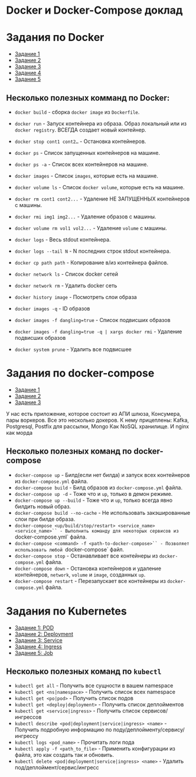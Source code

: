 # Docker и Docker-Compose доклад

# Задания по Docker

* [Задание 1](./docker/task-1)
* [Задание 2](./docker/task-2)
* [Задание 3](./docker/task-3)
* [Задание 4](./docker/task-4)
* [Задание 5](./docker/task-5)


## Несколько полезных комманд по Docker:

* `docker build` - сборка `docker image` из `Dockerfile`.
* `docker run` - Запуск контейнера из образа. Образ локальный или из `docker registry`. ВСЕГДА создает новый контейнер.
* `docker stop cont1 cont2…` - Остановка контейнеров.
* `docker ps` - Список запущенных контейнеров на машине.
* `docker ps -a` - Список всех контейнеров на машине.
* `docker images` - Список `images`, которые есть на машине.
* `docker volume ls` - Список `docker volume`, которые есть на машине.
* `docker rm cont1 cont2...` - Удаление НЕ ЗАПУЩЕННЫХ контейнеров с машины.
* `docker rmi img1 img2...` - Удаление образов с машины.
* `docker volume rm vol1 vol2...` - Удаление `volume` с машины.
* `docker logs` - Весь stdout контейнера.
* `docker logs --tail N` - N последних строк stdout контейнера.
* `docker cp path path` - Копирование в/из контейнера файлов.
* `docker network ls` - Список docker сетей
* `docker network rm` - Удалить docker сеть
* `docker history image` -  Посмотреть слои образа

* `docker images -q` - ID образов
* `docker images -f dangling=true` - Список подвисших образов
* `docker images -f dangling=true -q | xargs docker rmi` - Удаление подвисших образов
* `docker system prune` - Удалить все подвисшее

# Задания по docker-compose

* [Задание 1](./docker-compose/task-1)
* [Задание 2](./docker-compose/task-2)
* [Задание 3](./docker-compose/task-3)

У нас есть приложение, которое состоит из АПИ шлюза, Консумера, пары воркеров.
Все это несколько докеров.
К нему прицеплены: Kafka, Postgresql, Postfix для рассылки, Mongo Как NoSQL хранилище.
И nginx как морда


## Несколько полезных команд по docker-compose

* `docker-compose up` - Билд(если нет билда) и запуск всех контейнеров из `docker-compose.yml` файла.
* `docker-compose build` - Билд образов из `docker-compose.yml` файла.
* `docker-compose up -d` - Тоже что и `up`, только в демон режиме.
* `docker-compose up --build` - Тоже что и `up`, только всегда явно билдить новый образ.
* `docker-compose build --no-cache` - Не использовать закэшированные слои при билде образа.
* `docker-compose <up/build/stop/restart> <service_name> <service_name>`` - Выполнить команду для некоторых сервисов из `docker-compose.yml` файла.
* `docker-compose <command> -f <path-to-docker-compose>`` - Позволяет использовать любой `docker-compose` файл.
* `docker-compose stop` - Останавливает все контейнеры из `docker-compose.yml` файла.
* `docker-compose down` - Остановка контейнеров и удаление контейнеров, `network`, `volume` и `image`, созданных `up`.
* `docker-compose restart` - Перезапускает все контейнеры из `docker-compose.yml` файла.


# Задания по Kubernetes

* [Задание 1: POD](./kubernetes/task-1)
* [Задание 2: Deployment](./kubernetes/task-2)
* [Задание 3: Service](./kubernetes/task-3)
* [Задание 4: Ingress](./kubernetes/task-4)
* [Задание 5: Job](./kubernetes/task-5)


## Несколько полезных команд по `kubectl`

* `kubectl get all` - Получить все сущности в вашем namespace
* `kubectl get <ns|namespace>` - Получить список всех namespace
* `kubectl get <po|pod>` - Получить список подов
* `kubectl get <deploy|deployment>` - Получить список деплойментов
* `kubectl get <service|ingress>` - Получить список сервисов/ингрессов
* `kubectl describe <pod|deployment|service|ingress> <name>` - Получить подробную информацию по поду/деплойменту/сервису/ингрессу
* `kubectl logs <pod_name>` - Прочитать логи пода
* `kubectl apply -f <path_to_file>` - Применить конфигурации из файла, это как создать так и обновить.
* `kubectl delete <pod|deployment|service|ingress> <name>` - Удалить под/деплоймент/сервис/ингресс
